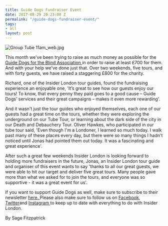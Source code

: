 ```yaml
---
title: Guide Dogs Fundraiser Event
date: 2017-08-29 20:23:00 Z
permalink: "/guide-dogs-fundraiser-event/"
tags:
- all
layout: post
---
```


![Group Tube 11am_web.jpg](/uploads/Group%20Tube%2011am_web.jpg)

This month we've been trying to raise as much money as possible for the [Guide Dogs for the Blind Association ](http://www.guidedogs.org.uk/)in order to raise at least £700 for them. And with your help we've done just that. Over two weekends, five tours, and with forty guests, we have raised a staggering £800 for the charity.

Richard, one of the Insider London tour guides, found the fundraising experience an enjoyable one, 'It’s great to see how our guests enjoy our tours! To know, that every penny they paid goes to a good cause – Guide Dogs’ services and their great campaigns – makes it even more rewarding'.

And it wasn't just the tour guides who enjoyed themselves, each one of our guests had a great time on the tours, whether they were exploring the underground on our Tube Tour, or learning about the dark side of the city in our Death and Debauchery Tour. Oliver Hawkes, who participated in our tube tour said, 'Even though I'm a Londoner, I learned so much today. I walk past many of these places every day, but there were so many things I hadn't noticed until Jonas had pointed them out today. It was a fascinating and great experience'. 

After such a great few weekends Insider London is looking forward to holding more fundraisers in the future, Jonas, an Insider London tour guide and organiser of this event wants to say 'thanks to all our great guests, we were able to hit our target and deliver five great tours. Many people gave more than what we asked for to join the tours, and everyone was so supportive - it was a great event for us'. 

If you want to support Guide Dogs as well, make sure to subscribe to their newsletter [here. ](http://www.guidedogs.org.uk/aboutus/staying-in-touch/email-updates)Please also make sure to follow us on [Facebook](http://www.facebook.com/insiderlondon), [Twitter](https://twitter.com/insiderlondon)and [Instagram ](https://www.instagram.com/insiderlondontours/)to keep up to date with everything to do with Insider London.

By Sage Fitzpatrick